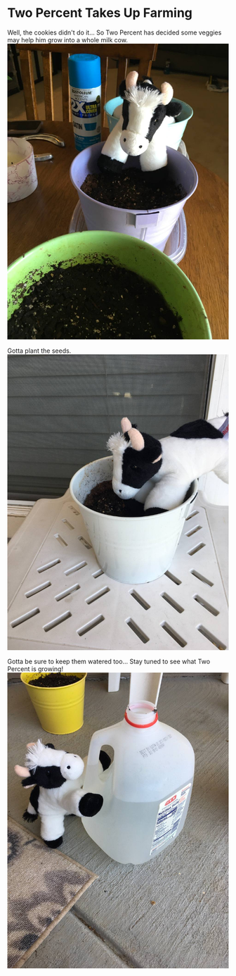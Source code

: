 # Two Percent Takes Up Farming

Well, the cookies didn't do it... So Two Percent has decided some veggies may help him grow into a whole milk cow.
![image_1](pictures/image_1.jpg)
<div style="page-break-after: always;"></div>

Gotta plant the seeds.
![image_2](pictures/image_2.jpg)
<div style="page-break-after: always;"></div>

Gotta be sure to keep them watered too...
Stay tuned to see what Two Percent is growing!
![image_3](pictures/image_3.jpg)
<div style="page-break-after: always;"></div>